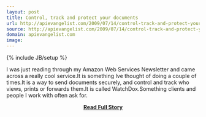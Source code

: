 ```yaml
---
layout: post
title: Control, track and protect your documents
url: http://apievangelist.com/2009/07/14/control-track-and-protect-your-documents/
source: http://apievangelist.com/2009/07/14/control-track-and-protect-your-documents/
domain: apievangelist.com
image: 
---
```

{% include JB/setup %}<p>I was just reading through my Amazon Web Services Newsletter and came across a really cool service.It is something Ive thought of doing a couple of times.It is a way to send documents securely, and control and track who views, prints or forwards them.It is called WatchDox.Something clients and people I work with often ask for.</p>
<center><p><a href="http://apievangelist.com/2009/07/14/control-track-and-protect-your-documents/" style='padding:25px; font-sze:18px; font-weight: bold;'>Read Full Story</a></p></center>
